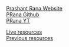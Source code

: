 [Prashant Rana Website](https://www.psrana.com/) <br>
[PRana Github](https://github.com/psrana) <br>
[PRana YT](https://www.youtube.com/@prashantsinghrana7278) <br>

[Live resources](https://www.thaparsummerschool.com/content) <br>
[Previous resources](https://www.thaparsummerschool.com/previous-school) <br>
